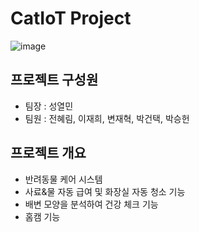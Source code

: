 # CatIoT Project
![image](https://github.com/ParkSeungHeun/CatIoT/assets/118339189/849ad9be-3b8f-4b2d-bdcb-3d3d356c449c)

## 프로젝트 구성원
- 팀장 : 성열민
- 팀원 : 전혜림, 이재희, 변재혁, 박건택, 박승헌

## 프로젝트 개요
- 반려동물 케어 시스템
- 사료&물 자동 급여 및 화장실 자동 청소 기능
- 배변 모양을 분석하여 건강 체크 기능
- 홈캠 기능
